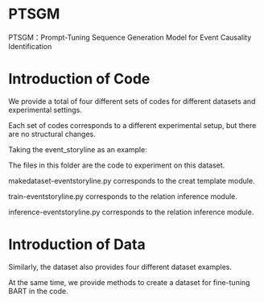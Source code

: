 # PTSGM
PTSGM：Prompt-Tuning Sequence Generation Model for Event Causality Identification
# Introduction of Code
We provide a total of four different sets of codes for different datasets and experimental settings.  

Each set of codes corresponds to a different experimental setup, but there are no structural changes.  

Taking the event_storyline as an example:  

The files in this folder are the code to experiment on this dataset.  

makedataset-eventstoryline.py corresponds to the creat template module.  

train-eventstoryline.py corresponds to the relation inference module.  

inference-eventstoryline.py corresponds to the relation inference module.  


# Introduction of Data
Similarly, the dataset also provides four different dataset examples.  

At the same time, we provide methods to create a dataset for fine-tuning BART in the code.  
